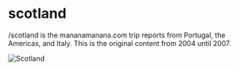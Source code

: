 # scotland

/scotland is the mananamanana.com trip reports from Portugal, the Americas, and Italy. This is the original content from 2004 until 2007.

![Scotland](/mm-tilde-transparent.png "Scotland")
